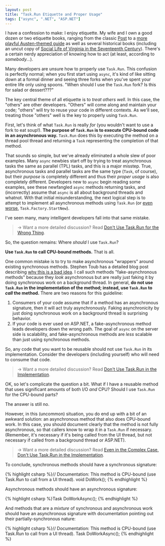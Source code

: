 ```yaml
---
layout: post
title: "Task.Run Etiquette and Proper Usage"
tags: ["async", ".NET", "ASP.NET"]
---
```



I have a confession to make: I enjoy etiquette. My wife and I own a good dozen or two etiquette books, ranging from the classic [Post](http://www.amazon.com/gp/product/0061740233/ref=as_li_ss_tl?ie=UTF8&camp=1789&creative=390957&creativeASIN=0061740233&linkCode=as2&tag=stepheclearys-20) to a [more playful Austen-themed guide](http://www.amazon.com/gp/product/159691274X/ref=as_li_ss_tl?ie=UTF8&camp=1789&creative=390957&creativeASIN=159691274X&linkCode=as2&tag=stepheclearys-20) as well as several historical books (including an uncut copy of [Social Life of Virginia in the Seventeenth Century](http://www.amazon.com/gp/product/1163408735/ref=as_li_ss_tl?ie=UTF8&camp=1789&creative=390957&creativeASIN=1163408735&linkCode=as2&tag=stepheclearys-20)). There's a certain nerdy appreciation of knowing how to act (at least, according to _somebody..._).





Many developers are unsure how to properly use `Task.Run`. This confusion is perfectly normal; when you first start using `async`, it's kind of like sitting down at a formal dinner and seeing three forks when you've spent your entire life only using spoons. "When should I use the `Task.Run` fork? Is this for salad or dessert???"





The key central theme of all etiquette is to _treat others well_. In this case, the "others" are other developers. "Others" will come along and maintain your code; "others" will try to reuse your code in different contexts. As we'll see, treating those "others" well is the key to properly using `Task.Run`.





First, let's think of what `Task.Run` is really _for_ (you wouldn't want to use a fork to eat soup!). **The purpose of `Task.Run` is to execute CPU-bound code in an asynchronous way.** `Task.Run` does this by executing the method on a thread pool thread and returning a `Task` representing the completion of that method.





That sounds so simple, but we've already eliminated a whole slew of poor examples. Many `async` newbies start off by trying to treat asynchronous tasks the same as parallel (TPL) tasks, and this is a major misstep. True, asynchronous tasks and parallel tasks are the same type (`Task`, of course), but their _purpose_ is completely different and thus their _proper usage_ is also completely different. Developers new to `async` begin reading some examples, see these newfangled `async` methods returning tasks, and (incorrectly) assume that `async` is all about background threads and whatnot. With that initial misunderstanding, the next logical step is to attempt to implement all asynchronous methods using `Task.Run` (or [even worse](http://blog.stephencleary.com/2013/08/startnew-is-dangerous.html), `Task.Factory.StartNew`).





I've seen many, many intelligent developers fall into that same mistake.



> -> Want a more detailed discussion? Read [Don't Use Task.Run for the Wrong Thing](http://blog.stephencleary.com/2013/11/taskrun-etiquette-examples-using.html).




So, the question remains: Where _should_ I use `Task.Run`?





**Use `Task.Run` to call CPU-bound methods.** That is all.





One common mistake is to try to make asynchronous "wrappers" around existing synchronous methods. Stephen Toub has a detailed blog post describing [why this is a bad idea](http://blogs.msdn.com/b/pfxteam/archive/2012/03/24/10287244.aspx). I call such methods "fake-asynchronous methods" because they _look_ asynchronous but are really just faking it by doing synchronous work on a background thread. In general, **do not use `Task.Run` in the implementation of the method; instead, use `Task.Run` to _call_ the method.** There are two reasons for this guideline:




1. Consumers of your code assume that if a method has an asynchronous signature, then it will act truly asynchronously. Faking asynchronicity by just doing synchronous work on a background thread is surprising behavior.
1. If your code is ever used on ASP.NET, a fake-asynchronous method leads developers down the wrong path. The goal of `async` on the server side is scalability, and fake-asynchronous methods are _less_ scalable than just using synchronous methods.




So, any code that you want to be reusable should not use `Task.Run` in its implementation. Consider the developers (including yourself) who will need to consume that code.



> -> Want a more detailed discussion? Read [Don't Use Task.Run in the Implementation](http://blog.stephencleary.com/2013/11/taskrun-etiquette-examples-dont-use.html).




OK, so let's complicate the question a bit. What if I have a reusable method that uses significant amounts of both I/O _and_ CPU? Should I use `Task.Run` for the CPU-bound parts?





The answer is still no.





However, in this (uncommon) situation, you do end up with a bit of an awkward solution: an asynchronous method that also does CPU-bound work. In this case, you should document clearly that the method is not fully asynchronous, so that callers know to wrap it in a `Task.Run` if necessary. (Remember, it's necessary if it's being called from the UI thread, but not necessary if called from a background thread or ASP.NET).



> -> Want a more detailed discussion? Read [Even in the Complex Case, Don't Use Task.Run in the Implementation](http://blog.stephencleary.com/2013/11/taskrun-etiquette-examples-even-in.html).




To conclude, synchronous methods should have a synchronous signature:



{% highlight csharp %}// Documentation: This method is CPU-bound (use Task.Run to call from a UI thread).
void DoWork();
{% endhighlight %}



Asynchronous methods should have an asynchronous signature:



{% highlight csharp %}Task DoWorkAsync();
{% endhighlight %}



And methods that are a _mixture_ of synchronous and asynchronous work should have an asynchronous signature with documentation pointing out their partially-synchronous nature:



{% highlight csharp %}// Documentation: This method is CPU-bound (use Task.Run to call from a UI thread).
Task DoWorkAsync();
{% endhighlight %}